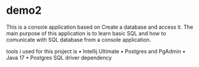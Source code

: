 # demo2

This is a console application based on Create a database and access it.
The main purpose of this application is to learn basic SQL and how to comunicate with SQL database from a console application.

tools i used for this project is
• Intellij Ultimate
• Postgres and PgAdmin
• Java 17
• Postgres SQL driver dependency